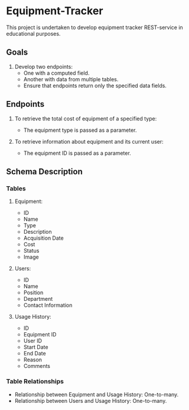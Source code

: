 # Equipment-Tracker

This project is undertaken to develop equipment tracker REST-service in educational purposes.

## Goals

1. Develop two endpoints:
   - One with a computed field.
   - Another with data from multiple tables.
   - Ensure that endpoints return only the specified data fields.

## Endpoints

1. To retrieve the total cost of equipment of a specified type:
   - The equipment type is passed as a parameter.

2. To retrieve information about equipment and its current user:
   - The equipment ID is passed as a parameter.

## Schema Description

### Tables

1. Equipment:
   - ID
   - Name
   - Type
   - Description
   - Acquisition Date
   - Cost
   - Status
   - Image


2. Users:
   - ID
   - Name
   - Position
   - Department
   - Contact Information


3. Usage History:
   - ID
   - Equipment ID
   - User ID
   - Start Date
   - End Date
   - Reason
   - Comments

### Table Relationships

- Relationship between Equipment and Usage History: One-to-many.
- Relationship between Users and Usage History: One-to-many.
